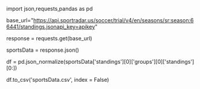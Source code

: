 import json,requests,pandas as pd

base_url="https://api.sportradar.us/soccer/trial/v4/en/seasons/sr:season:66441/standings.jsonapi_key=apikey"

response = requests.get(base_url)

sportsData = response.json()

df = pd.json_normalize(sportsData['standings'][0]['groups'][0]['standings'][0:])

df.to_csv('sportsData.csv', index = False)
